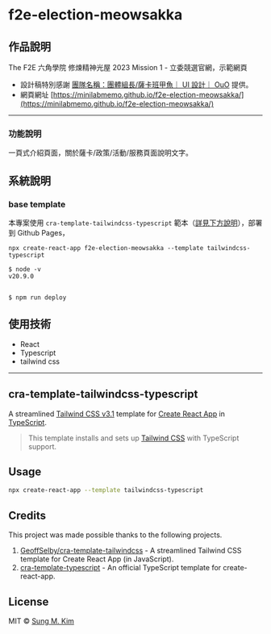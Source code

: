 # f2e-election-meowsakka

## 作品說明

The F2E 六角學院 修煉精神光屋 2023 Mission 1 - 立委競選官網，示範網頁

- 設計稿特別感謝 [團隊名稱：團體組長/薩卡班甲魚｜ UI 設計｜ OuO](https://2023.thef2e.com/users/12061579704041679225) 提供。
- 網頁網址 [https://minilabmemo.github.io/f2e-election-meowsakka/](https://minilabmemo.github.io/f2e-election-meowsakka/)

---

### 功能說明

一頁式介紹頁面，關於薩卡/政策/活動/服務頁面說明文字。

## 系統說明

### base template

本專案使用 `cra-template-tailwindcss-typescript` 範本（[詳見下方說明](#cra-template-tailwindcss-typescript)），部署到 Github Pages，

```
npx create-react-app f2e-election-meowsakka --template tailwindcss-typescript

$ node -v
v20.9.0


$ npm run deploy
```

## 使用技術

- React
- Typescript
- tailwind css

---

## cra-template-tailwindcss-typescript

A streamlined [Tailwind CSS v3.1](https://tailwindcss.com) template for [Create React App](https://github.com/facebook/create-react-app) in [TypeScript](https://www.typescriptlang.org/).

> This template installs and sets up [Tailwind CSS](https://tailwindcss.com) with TypeScript support.

## Usage

```bash
npx create-react-app --template tailwindcss-typescript

```

## Credits

This project was made possible thanks to the following projects.

1. [GeoffSelby/cra-template-tailwindcss](https://github.com/GeoffSelby/cra-template-tailwindcss) - A streamlined Tailwind CSS template for Create React App (in JavaScript).
2. [cra-template-typescript](https://github.com/facebook/create-react-app/tree/master/packages/cra-template-typescript) - An official TypeScript template for create-react-app.

## License

MIT © [Sung M. Kim](https://sung.codes)
